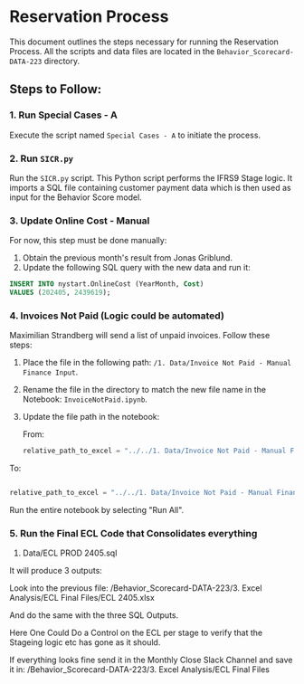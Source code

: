 # Reservation Process

This document outlines the steps necessary for running the Reservation Process. All the scripts and data files are located in the `Behavior_Scorecard-DATA-223` directory.

## Steps to Follow:

### 1. Run Special Cases - A
Execute the script named `Special Cases - A` to initiate the process.

### 2. Run `SICR.py`
Run the `SICR.py` script. This Python script performs the IFRS9 Stage logic. It imports a SQL file containing customer payment data which is then used as input for the Behavior Score model.

### 3. Update Online Cost - Manual
For now, this step must be done manually:
1. Obtain the previous month's result from Jonas Griblund.
2. Update the following SQL query with the new data and run it:

```sql
INSERT INTO nystart.OnlineCost (YearMonth, Cost)
VALUES (202405, 2439619);
```

### 4. Invoices Not Paid (Logic could be automated)
Maximilian Strandberg will send a list of unpaid invoices. Follow these steps:

1. Place the file in the following path: `/1. Data/Invoice Not Paid - Manual Finance Input`.

2. Rename the file in the directory to match the new file name in the Notebook: `InvoiceNotPaid.ipynb`.

3. Update the file path in the notebook:

   From:
   ```python
   relative_path_to_excel = "../../1. Data/Invoice Not Paid - Manual Finance Input/InvNotPaid n2 2024-04-30.xlsx"

To:

```python

relative_path_to_excel = "../../1. Data/Invoice Not Paid - Manual Finance Input/InvNotPaid 2024-05-31.xlsx"
```


Run the entire notebook by selecting "Run All".


### 5. Run the Final ECL Code that Consolidates everything

 1. Data/ECL PROD 2405.sql

It will produce 3 outputs:

Look into the previous file: /Behavior_Scorecard-DATA-223/3. Excel Analysis/ECL Final Files/ECL 2405.xlsx

And do the same with the three SQL Outputs.

Here One Could Do a Control on the ECL per stage to verify that the Stageing logic etc has gone as it should.

If everything looks fine send it in the Monthly Close Slack Channel and save it in: /Behavior_Scorecard-DATA-223/3. Excel Analysis/ECL Final Files